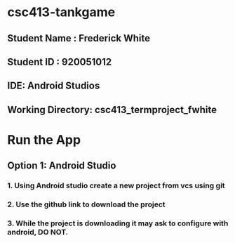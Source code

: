 # csc413-tankgame

## Student Name  : Frederick White
## Student ID    : 920051012


## IDE: Android Studios

## Working Directory: csc413_termproject_fwhite

# Run the App 

## Option 1: Android Studio

### 1. Using Android studio create a new project from vcs using git
### 2. Use the github link to download the project
### 3. While the project is downloading it may ask to configure with android, DO NOT. 